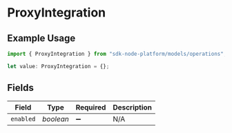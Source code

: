 # ProxyIntegration

## Example Usage

```typescript
import { ProxyIntegration } from "sdk-node-platform/models/operations";

let value: ProxyIntegration = {};
```

## Fields

| Field              | Type               | Required           | Description        |
| ------------------ | ------------------ | ------------------ | ------------------ |
| `enabled`          | *boolean*          | :heavy_minus_sign: | N/A                |
